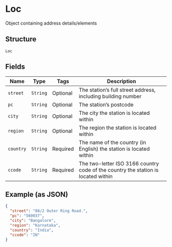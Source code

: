 
# Loc

Object containing address details/elements

## Structure

`Loc`

## Fields

| Name | Type | Tags | Description |
|  --- | --- | --- | --- |
| `street` | `String` | Optional | The station’s full street address, including building number |
| `pc` | `String` | Optional | The station’s postcode |
| `city` | `String` | Optional | The city the station is located within |
| `region` | `String` | Optional | The region the station is located within |
| `country` | `String` | Required | The name of the country (in English) the station is located within |
| `ccode` | `String` | Required | The two-letter ISO 3166 country code of the country the station is located within |

## Example (as JSON)

```json
{
  "street": "80/2 Outer Ring Road.",
  "pc": "560037",
  "city": "Bangalore",
  "region": "Karnataka",
  "country": "India",
  "ccode": "IN"
}
```

